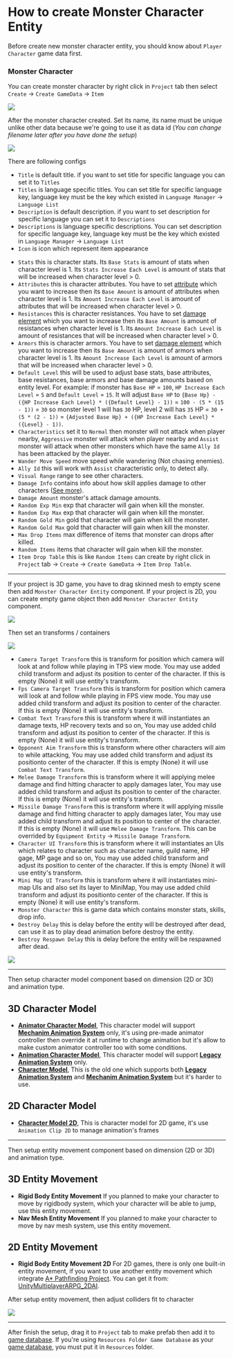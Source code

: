 # How to create Monster Character Entity

Before create new monster character entity, you should know about `Player Character` game data first.

### Monster Character

You can create monster character by right click in `Project` tab then select `Create` -> `Create GameData` -> `Item`

![](../images/characters/003.png)

After the monster character created. Set its name, its name must be unique unlike other data because we're going to use it as data id (*You can change filename later after you have done the setup*)

![](../images/characters/004.png)

There are following configs

- `Title` is default title. if you want to set title for specific language you can set it to `Titles`
- `Titles` is language specific titles. You can set title for specific language key, language key must be the key which existed in `Language Manager` -> `Language List`
- `Description` is default description. if you want to set description for specific language you can set it to `Descriptions`
- `Descriptions` is language specific descriptions. You can set description for specific language key, language key must be the key which existed in `Language Manager` -> `Language List`
- `Icon` is icon which represent item appearance
*   `Stats` this is character stats. Its `Base Stats` is amount of stats when character level is 1. Its `Stats Increase Each Level` is amount of stats that will be increased when character level > 0.
*   `Attributes` this is character attributes. You have to set [attribute](pages/104-character-stats-and-relates-data?id=attribute ':target=__blank') which you want to increase then its `Base Amount` is amount of attributes when character level is 1. Its `Amount Increase Each Level` is amount of attributes that will be increased when character level > 0.
*   `Resistances` this is character resistances. You have to set [damage element](pages/104-character-stats-and-relates-data?id=damage-element ':target=__blank') which you want to increase then its `Base Amount` is amount of resistances when character level is 1. Its `Amount Increase Each Level` is amount of resistances that will be increased when character level > 0.
*   `Armors` this is character armors. You have to set [damage element](pages/104-character-stats-and-relates-data?id=damage-element ':target=__blank') which you want to increase then its `Base Amount` is amount of armors when character level is 1. Its `Amount Increase Each Level` is amount of armors that will be increased when character level > 0.
*   `Default Level` this will be used to adjust base stats, base attributes, base resistances, base armors and base damage amounts based on entity level. For example: if monster has `Base HP` = `100`, `HP Increase Each Level` = `5` and `Default Level` = `15`. It will adjust `Base HP` to `{Base Hp} - ({HP Increase Each Level} * ({Default Level} - 1))` = `100 - (5 * (15 - 1))` = `30` so monster level 1 will has `30` HP, level 2 will has `35` HP = `30 + (5 * (2 - 1))` = `{Adjusted Base Hp} + ({HP Increase Each Level} * ({Level} - 1))`.
*   `Characteristics` set it to `Normal` then monster will not attack when player nearby, `Aggressive` monster will attack when player nearby and `Assist` monster will attack when other monsters which have the same `Ally Id` has been attacked by the player.
*   `Wander Move Speed` move speed while wandering (Not chasing enemies).
*   `Ally Id` this will work with `Assist` characteristic only, to detect ally.
*   `Visual Range` range to see other characters.
*   `Damage Info` contains info about how skill applies damage to other characters ([See more](pages/018-damage-info ':target=__blank')).
*   `Damage Amount` monster's attack damage amounts.
*   `Random Exp Min` exp that character will gain when kill the monster.
*   `Random Exp Max` exp that character will gain when kill the monster.
*   `Random Gold Min` gold that character will gain when kill the monster.
*   `Random Gold Max` gold that character will gain when kill the monster.
*   `Max Drop Items` max difference of items that monster can drops after killed.
*   `Random Items` items that character will gain when kill the monster.
*   `Item Drop Table` this is like `Random Items` can create by right click in `Project` tab -> `Create` -> `Create GameData` -> `Item Drop Table`.

* * *

If your project is 3D game, you have to drag skinned mesh to empty scene then add `Monster Character Entity` component. If your project is 2D, you can create empty game object then add `Monster Character Entity` component.

![](https://cdn-images-1.medium.com/max/1600/0*0X6gBEW0c7ZbmSOw)

Then set an transforms / containers

![](https://cdn-images-1.medium.com/max/1600/0*sN-YHUYMDuz1099a)

*   `Camera Target Transform` this is transform for position which camera will look at and follow while playing in TPS view mode. You may use added child transform and adjust its position to center of the character. If this is empty (None) it will use entity's transform.
*   `Fps Camera Target Transform` this is transform for position which camera will look at and follow while playing in FPS view mode. You may use added child transform and adjust its position to center of the character. If this is empty (None) it will use entity's transform.
*   `Combat Text Transform` this is transform where it will instantiates an damage texts, HP recovery texts and so on, You may use added child transform and adjust its position to center of the character. If this is empty (None) it will use entity's transform.
*   `Opponent Aim Transform` this is transform where other characters will aim to while attacking, You may use added child transform and adjust its positionto  center of the character. If this is empty (None) it will use `Combat Text Transform`.
*   `Melee Damage Transform` this is transform where it will applying melee damage and find hitting character to apply damages later, You may use added child transform and adjust its position to center of the character. If this is empty (None) it will use entity's transform.
*   `Missile Damage Transform` this is transform where it will applying missile damage and find hitting character to apply damages later, You may use added child transform and adjust its position to center of the character. If this is empty (None) it will use `Melee Damage Transform`. This can be overrided by `Equipment Entity` -> `Missile Damage Transform`.
*   `Character UI Transform` this is transform where it will instantiates an UIs which relates to character such as character name, guild name, HP gage, MP gage and so on, You may use added child transform and adjust its position to center of the character. If this is empty (None) it will use entity's transform.
*   `Mini Map UI Transform` this is transform where it will instantiates mini-map UIs and also set its layer to MiniMap, You may use added child transform and adjust its positionto  center of the character. If this is empty (None) it will use entity's transform.
*   `Monster Character` this is game data which contains monster stats, skills, drop info.
*   `Destroy Delay` this is delay before the entity will be destroyed after dead, can use it as to play dead animation before destroy the entity.
*   `Destroy Respawn Delay` this is delay before the entity will be respawned after dead.

![](../images/new_monster_character_entity_setting.png)

* * *

Then setup character model component based on dimension (2D or 3D) and animation type.

## 3D Character Model

*   **[Animator Character Model](pages/108-animator-character-model ':target=__blank')**, This character model will support **[Mechanim Animation System](https://docs.unity3d.com/Manual/AnimationOverview.html ':target=__blank')** only, it's using pre-made animator controller then override it at runtime to change animation but it's allow to make custom animator controller too with some conditions.
*   **[Animation Character Model](pages/107-animation-character-model ':target=__blank')**, This character model will support **[Legacy Animation System](https://docs.unity3d.com/Manual/Animations.html ':target=__blank')** only.
*   **[Character Model](pages/106-character-model ':target=__blank')**, This is the old one which supports both **[Legacy Animation System](https://docs.unity3d.com/Manual/Animations.html ':target=__blank')** and **[Mechanim Animation System](https://docs.unity3d.com/Manual/AnimationOverview.html ':target=__blank')** but it's harder to use.

## 2D Character Model

*   **[Character Model 2D](pages/109-character-model-2d ':target=__blank')**, This is character model for 2D game, it's use `Animation Clip 2D` to manage animation's frames
* * *

Then setup entity movement component based on dimension (2D or 3D) and animation type.

## 3D Entity Movement

*   **Rigid Body Entity Movement** If you planned to make your character to move by rigidbody system, which your character will be able to jump, use this entity movement.
*   **Nav Mesh Entity Movement** If you planned to make your character to move by nav mesh system, use this entity movement.

## 2D Entity Movement

*   **Rigid Body Entity Movement 2D** For 2D games, there is only one built-in entity movement, if you want to use another entity movement which integrate [A* Pathfinding Project](https://arongranberg.com/astar). You can get it from: [UnityMultiplayerARPG_2DAI](https://github.com/insthync/UnityMultiplayerARPG_2DAI).

After setup entity movement, then adjust colliders fit to character

![](https://cdn-images-1.medium.com/max/1600/0*kILIMeK-SrC2rsoa)
* * *

After finish the setup, drag it to `Project` tab to make prefab then add it to [game database](./pages/103-game-database.md). If you're using `Resources Folder Game Database` as your [game database](./pages/103-game-database.md), you must put it in `Resources` folder.
